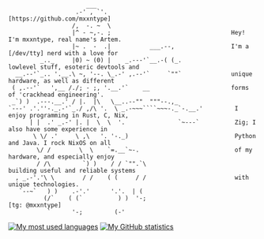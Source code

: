 ```brainfuck
                      ___                                                                             
                   .-' , `'.                                      [https://github.com/mxxntype]       
                  /,  -. ~  \                                                                         
                  |^ - ~,-. ;                                  Hey! I'm mxxntype, real name's Artem.  
                  |~ .  -  .|           ___.--,                I'm a [/dev/tty] nerd with a love for  
         _.._     |0) ~ (0) |    _.---'`__.-( (_.              lowlevel stuff, esoteric devtools and  
  __.--'`_.. '.__.\ ~, '--. \_.-' ,.--'`     `""`              unique hardware, as well as different  
 ( ,.--'`   ',__ /./; - ;, '.__.'`    __                       forms of 'crackhead engineering'.      
 _`) )  .---.__.' / |.  |\   \__..--""  """--.,_                                                      
`---' .'.''-._.-'`_./ ,/\ '.  \ _.-~~~````~~~-._`-.__.'         I enjoy programming in Rust, C, Nix,  
      | |  .' _.-' |. |  \  \  '.               `~---`          Zig; I also have some experience in   
       \ \/ .'     \ ,\   '. '-._)                              Python and Java. I rock NixOS on all  
        \/ /        \  \    `=.__`~-.                           of my hardware, and especially enjoy  
        / /\         `) )    / / `"".`\                         building useful and reliable systems  
  , _.-'.'\ \        / /    ( (     / /                         with unique technologies.             
   `--~`   ) )    .-'.'      '.'.  | (                                                                
          (/`    ( (`          ) )  '-;                                  [tg: @mxxntype]              
           `      '-;         (-'                                                                     
```

[![My most used languages](https://github-readme-stats.vercel.app/api/top-langs/?username=mxxntype&theme=github_dark&hide_border=true&layout=compact)](https://github.com/mxxntype?tab=repositories)
[![My GitHub statistics](https://github-readme-stats.vercel.app/api?username=mxxntype&theme=github_dark&show_icons=true&hide_border=true&hide_title=true)](https://github.com/mxxntype/github-readme-stats)
